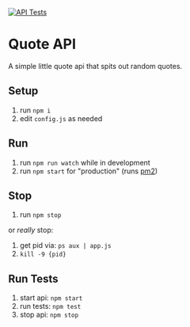 [![API Tests](https://github.com/qualityshepherd/quote-api/actions/workflows/api.yaml/badge.svg)](https://github.com/qualityshepherd/quote-api/actions/workflows/api.yaml)

# Quote API

A simple little quote api that spits out random quotes.

## Setup
1. run `npm i`
1. edit `config.js` as needed

## Run
1. run `npm run watch` while in development
1. run `npm start` for "production" (runs [pm2](https://github.com/Unitech/pm2))

## Stop
1. run `npm stop`

or _really_ stop:
1. get pid via: `ps aux | app.js`
1. `kill -9 {pid}`

## Run Tests
1. start api: `npm start`
1. run tests: `npm test`
1. stop api: `npm stop`
